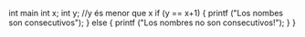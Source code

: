 
int main
 int x;
 int y; //y és menor que x
 if (y == x+1) {
  printf ("Los nombes son consecutivos");
}
 else {
  printf ("Los nombres no son consecutivos!");
 }
}
